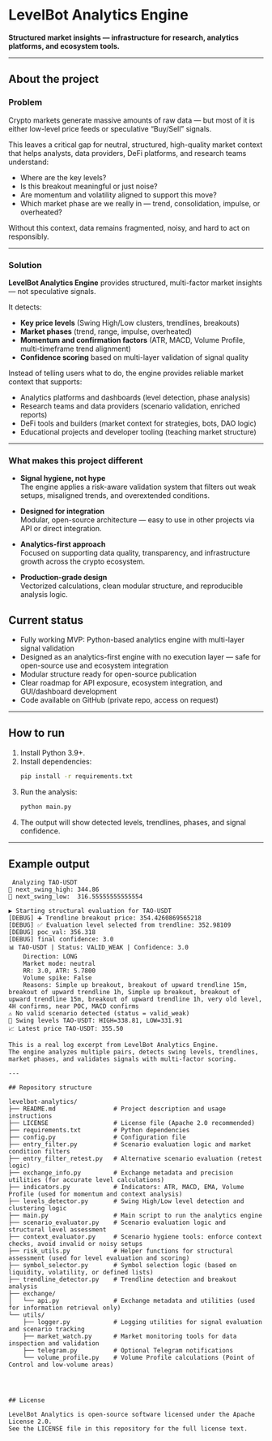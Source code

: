 # LevelBot Analytics Engine

**Structured market insights — infrastructure for research, analytics platforms, and ecosystem tools.**

---

## About the project

### Problem

Crypto markets generate massive amounts of raw data — but most of it is either low-level price feeds or speculative “Buy/Sell” signals.

This leaves a critical gap for neutral, structured, high-quality market context that helps analysts, data providers, DeFi platforms, and research teams understand:

- Where are the key levels?  
- Is this breakout meaningful or just noise?  
- Are momentum and volatility aligned to support this move?  
- Which market phase are we really in — trend, consolidation, impulse, or overheated?

Without this context, data remains fragmented, noisy, and hard to act on responsibly.

---

### Solution

**LevelBot Analytics Engine** provides structured, multi-factor market insights — not speculative signals.

It detects:

- **Key price levels** (Swing High/Low clusters, trendlines, breakouts)  
- **Market phases** (trend, range, impulse, overheated)  
- **Momentum and confirmation factors** (ATR, MACD, Volume Profile, multi-timeframe trend alignment)  
- **Confidence scoring** based on multi-layer validation of signal quality  

Instead of telling users what to do, the engine provides reliable market context that supports:

- Analytics platforms and dashboards (level detection, phase analysis)  
- Research teams and data providers (scenario validation, enriched reports)  
- DeFi tools and builders (market context for strategies, bots, DAO logic)  
- Educational projects and developer tooling (teaching market structure)

---

### What makes this project different

- **Signal hygiene, not hype**  
  The engine applies a risk-aware validation system that filters out weak setups, misaligned trends, and overextended conditions.

- **Designed for integration**  
  Modular, open-source architecture — easy to use in other projects via API or direct integration.

- **Analytics-first approach**  
  Focused on supporting data quality, transparency, and infrastructure growth across the crypto ecosystem.

- **Production-grade design**  
  Vectorized calculations, clean modular structure, and reproducible analysis logic.

## Current status

- Fully working MVP: Python-based analytics engine with multi-layer signal validation  
- Designed as an analytics-first engine with no execution layer — safe for open-source use and ecosystem integration  
- Modular structure ready for open-source publication  
- Clear roadmap for API exposure, ecosystem integration, and GUI/dashboard development  
- Code available on GitHub (private repo, access on request)

---

## How to run

1. Install Python 3.9+.
2. Install dependencies:
   ```bash
   pip install -r requirements.txt
   ```
3. Run the analysis:
   ```bash
   python main.py
   ```
4. The output will show detected levels, trendlines, phases, and signal confidence.

---

## Example output

```
 Analyzing TAO-USDT
🧭 next_swing_high: 344.86
🧭 next_swing_low:  316.55555555555554

▶️ Starting structural evaluation for TAO-USDT
[DEBUG] ➕ Trendline breakout price: 354.4260869565218
[DEBUG] ✅ Evaluation level selected from trendline: 352.98109
[DEBUG] poc_val: 356.318
[DEBUG] final confidence: 3.0
📊 TAO-USDT | Status: VALID_WEAK | Confidence: 3.0
    Direction: LONG
    Market mode: neutral
    RR: 3.0, ATR: 5.7800
    Volume spike: False
    Reasons: Simple up breakout, breakout of upward trendline 15m, breakout of upward trendline 1h, Simple up breakout, breakout of upward trendline 15m, breakout of upward trendline 1h, very old level, 4H confirms, near POC, MACD confirms
⚠️ No valid scenario detected (status = valid_weak)
🎯 Swing levels TAO-USDT: HIGH=338.81, LOW=331.91
📈 Latest price TAO-USDT: 355.50

This is a real log excerpt from LevelBot Analytics Engine.  
The engine analyzes multiple pairs, detects swing levels, trendlines, market phases, and validates signals with multi-factor scoring.

---

## Repository structure

levelbot-analytics/
├── README.md                # Project description and usage instructions
├── LICENSE                  # License file (Apache 2.0 recommended)
├── requirements.txt         # Python dependencies
├── config.py                # Configuration file
├── entry_filter.py          # Scenario evaluation logic and market condition filters
├── entry_filter_retest.py   # Alternative scenario evaluation (retest logic)
├── exchange_info.py         # Exchange metadata and precision utilities (for accurate level calculations)
├── indicators.py            # Indicators: ATR, MACD, EMA, Volume Profile (used for momentum and context analysis)
├── levels_detector.py       # Swing High/Low level detection and clustering logic
├── main.py                  # Main script to run the analytics engine
├── scenario_evaluator.py    # Scenario evaluation logic and structural level assessment
├── context_evaluator.py     # Scenario hygiene tools: enforce context checks, avoid invalid or noisy setups
├── risk_utils.py            # Helper functions for structural assessment (used for level evaluation and scoring)
├── symbol_selector.py       # Symbol selection logic (based on liquidity, volatility, or defined lists)
├── trendline_detector.py    # Trendline detection and breakout analysis
├── exchange/
│   └── api.py               # Exchange metadata and utilities (used for information retrieval only)
└── utils/
    ├── logger.py            # Logging utilities for signal evaluation and scenario tracking
    ├── market_watch.py      # Market monitoring tools for data inspection and validation
    ├── telegram.py          # Optional Telegram notifications 
    └── volume_profile.py    # Volume Profile calculations (Point of Control and low-volume areas)




## License

LevelBot Analytics is open-source software licensed under the Apache License 2.0.  
See the LICENSE file in this repository for the full license text.

